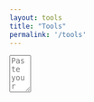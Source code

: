 ```yaml
---
layout: tools
title: "Tools"
permalink: '/tools'
---
```

<script src="https://ajax.googleapis.com/ajax/libs/jquery/3.5.1/jquery.min.js"></script>
<link href="{{ base.url | prepend: site.url }}/assets/css/json-viewer.css" rel="stylesheet" />
<script src="{{ base.url | prepend: site.url }}/assets/libs/json-viewer.js"></script>


<textarea id="inputText" name="inputText"
          rows="4" cols="2" placeholder="Paste your JSON | XML | YAML here!">
</textarea>

<pre id="json-renderer"></pre>

<script>
// self executing function here
    $('#json-renderer').hide();
    (()=> {
        
        $('#inputText').on('input', ()=> {
            let inputText = $('#inputText').val();
            if(inputText!==undefined && inputText.length>0) {
                $('#json-renderer').jsonViewer(JSON.parse(inputText)); 
                $('#json-renderer').show();
            }
            $('#json-renderer').jsonViewer(''); 
            $('#json-renderer').hide();
            
        });

        
    })();
</script>

